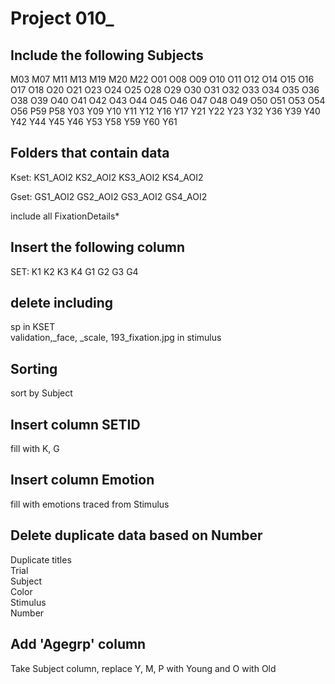 # Project 010_

## Include the following Subjects
M03
M07
M11
M13
M19
M20
M22
O01
O08
O09
O10
O11
O12
O14
O15
O16
O17
O18
O20
O21
O23
O24
O25
O28
O29
O30
O31
O32
O33
O34
O35
O36
O38
O39
O40
O41
O42
O43
O44
O45
O46
O47
O48
O49
O50
O51
O53
O54
O56
P59
P58
Y03
Y09
Y10
Y11
Y12
Y16
Y17
Y21
Y22
Y23
Y32
Y36
Y39
Y40
Y42
Y44
Y45
Y46
Y53
Y58
Y59
Y60
Y61

## Folders that contain data
Kset: KS1_AOI2  KS2_AOI2 KS3_AOI2 KS4_AOI2<br />

Gset: GS1_AOI2  GS2_AOI2 GS3_AOI2 GS4_AOI2<br />

include all FixationDetails*


## Insert the following column

SET: K1 K2 K3 K4 G1 G2 G3 G4 


## delete including 
sp in KSET<br />
validation,_face, _scale, 193_fixation.jpg in stimulus


## Sorting 
sort by Subject

## Insert column SETID 
fill with K, G
## Insert column Emotion 
fill with emotions traced from Stimulus

## Delete duplicate data based on Number

Duplicate titles<br />
Trial<br />
Subject<br />
Color<br />
Stimulus<br />
Number

## Add 'Agegrp' column
Take Subject column, replace Y, M, P with Young and  O with Old
